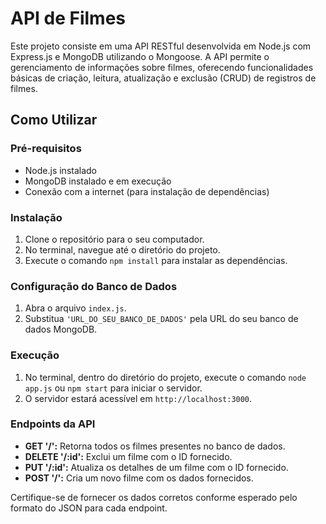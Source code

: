 # API de Filmes

Este projeto consiste em uma API RESTful desenvolvida em Node.js com Express.js e MongoDB utilizando o Mongoose. A API permite o gerenciamento de informações sobre filmes, oferecendo funcionalidades básicas de criação, leitura, atualização e exclusão (CRUD) de registros de filmes.

## Como Utilizar

### Pré-requisitos

- Node.js instalado
- MongoDB instalado e em execução
- Conexão com a internet (para instalação de dependências)

### Instalação

1. Clone o repositório para o seu computador.
2. No terminal, navegue até o diretório do projeto.
3. Execute o comando `npm install` para instalar as dependências.

### Configuração do Banco de Dados

1. Abra o arquivo `index.js`.
2. Substitua `'URL_DO_SEU_BANCO_DE_DADOS'` pela URL do seu banco de dados MongoDB.

### Execução

1. No terminal, dentro do diretório do projeto, execute o comando `node app.js` ou `npm start` para iniciar o servidor.
2. O servidor estará acessível em `http://localhost:3000`.

### Endpoints da API

- **GET '/':** Retorna todos os filmes presentes no banco de dados.
- **DELETE '/:id':** Exclui um filme com o ID fornecido.
- **PUT '/:id':** Atualiza os detalhes de um filme com o ID fornecido.
- **POST '/':** Cria um novo filme com os dados fornecidos.

Certifique-se de fornecer os dados corretos conforme esperado pelo formato do JSON para cada endpoint.


